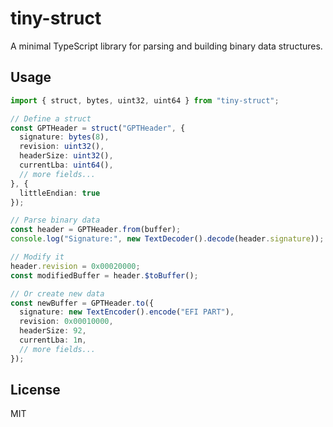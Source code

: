 # tiny-struct

A minimal TypeScript library for parsing and building binary data structures.

## Usage

```typescript
import { struct, bytes, uint32, uint64 } from "tiny-struct";

// Define a struct
const GPTHeader = struct("GPTHeader", {
  signature: bytes(8),
  revision: uint32(),
  headerSize: uint32(),
  currentLba: uint64(),
  // more fields...
}, {
  littleEndian: true
});

// Parse binary data
const header = GPTHeader.from(buffer);
console.log("Signature:", new TextDecoder().decode(header.signature));

// Modify it
header.revision = 0x00020000;
const modifiedBuffer = header.$toBuffer();

// Or create new data
const newBuffer = GPTHeader.to({
  signature: new TextEncoder().encode("EFI PART"),
  revision: 0x00010000,
  headerSize: 92,
  currentLba: 1n,
  // more fields...
});
```

## License

MIT
